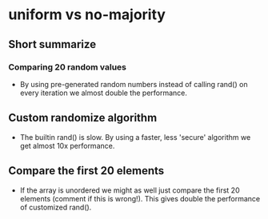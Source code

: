 # uniform vs no-majority

## Short summarize

### Comparing 20 random values
- By using pre-generated random numbers instead of calling rand() on every iteration we almost double the performance.

## Custom randomize algorithm
- The builtin rand() is slow. By using a faster, less 'secure' algorithm we get almost 10x performance. 

## Compare the first 20 elements 
- If the array is unordered we might as well just compare the first 20 elements (comment if this is wrong!). This gives double the performance of customized rand().
